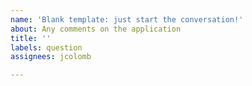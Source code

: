 ```yaml
---
name: 'Blank template: just start the conversation!'
about: Any comments on the application
title: ''
labels: question
assignees: jcolomb

---
```



